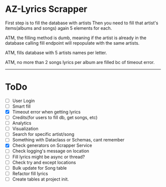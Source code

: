 # AZ-Lyrics Scrapper

First step is to fill the database with artists
Then you need to fill that artist's 
items(albums and songs) again 5 elements for each.  

ATM, the filling method is dumb,
meaning if the artist is already in the database
calling fill endpoint will repopulate with
the same artists.

ATM, fills database with 5 artists names 
per letter.

ATM, no more than 2 songs lyrics per album 
are filled bc of timeout error.

------

# ToDo
- [ ] User Login   
- [ ] Smart fill   
- [x] Timeout error when getting lyrics   
- [ ] Credits(for users to fill db, get songs, etc)  
- [ ] Analytics   
- [ ] Visualization   
- [ ] Search for specific artist/song   
- [ ] Something with Dataclass or Schemas, cant remember  
- [x] Check generators on Scrapper Service   
- [ ] Check logging's message on location   
- [ ] Fill lyrics might be async or thread?   
- [ ] Check try and except locations  
- [ ] Bulk update for Song table   
- [ ] Refactor fill lyrics   
- [ ] Create tables at project init.

